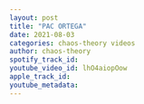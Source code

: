 ```yaml
---
layout: post
title: "PAC ORTEGA"
date: 2021-08-03
categories: chaos-theory videos
author: chaos-theory
spotify_track_id: 
youtube_video_id: lhO4aiopOow
apple_track_id: 
youtube_metadata: 
---
```

